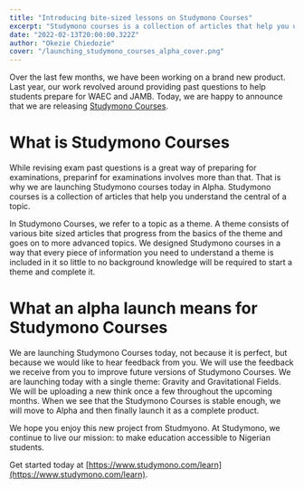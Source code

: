 ```yaml
---
title: "Introducing bite-sized lessons on Studymono Courses"
excerpt: "Studymono courses is a collection of articles that help you understand the central of a topic. Studymono Courses progress from the basics of a theme and go on to more advanced topics. Every piece of information you need to understand a theme is included so little to no background knowledge is required to start and complete a theme."
date: "2022-02-13T20:00:00.322Z"
author: "Okezie Chiedozie"
cover: "/launching_studymono_courses_alpha_cover.png"
---
```


Over the last few months, we have been working on a brand new product. Last year, our work revolved around providing past questions to help students prepare for WAEC and JAMB. Today, we are happy to announce that we are releasing [Studymono Courses](https://www.studymono.com/learn).

# What is Studymono Courses
While revising exam past questions is a great way of preparing for examinations, preparinf for examinations involves more than that. That is why we are launching Studymono courses today in Alpha. Studymono courses is a collection of articles that help you understand the central of a topic.

In Studymono Courses, we refer to a topic as a theme. A theme consists of various bite sized articles that progress from the basics of the theme and goes on to more advanced topics. We designed Studymono courses in a way that every piece of information you need to understand a theme is included in it so little to no background knowledge will be required to start a theme and complete it.

# What an alpha launch means for Studymono Courses
We are launching Studymono Courses today, not because it is perfect, but because we would like to hear feedback from you. We will use the feedback we receive from you to improve future versions of Studymono Courses. We are launching today with a single theme: Gravity and Gravitational Fields. We will be uploading a new think once a few throughout the upcoming months. When we see that the Studymono Courses is stable enough, we will move to Alpha and then finally launch it as a complete product.

We hope you enjoy this new project from Studmyono. At Studymono, we continue to live our mission: to make education accessible to Nigerian students.

Get started today at [https://www.studymono.com/learn](https://www.studymono.com/learn).